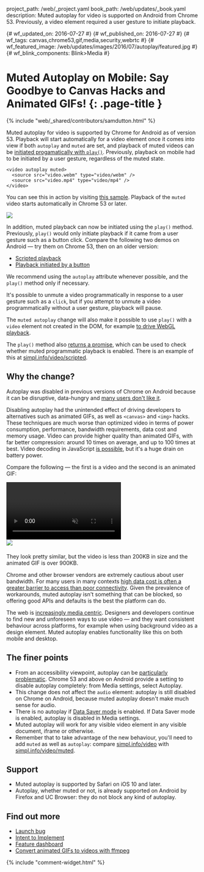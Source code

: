 project_path: /web/_project.yaml
book_path: /web/updates/_book.yaml
description: Muted autoplay for video is supported on Android from Chrome 53. Previously, a video element required a user gesture to initiate playback.

{# wf_updated_on: 2016-07-27 #}
{# wf_published_on: 2016-07-27 #}
{# wf_tags: canvas,chrome53,gif,media,security,webrtc #}
{# wf_featured_image: /web/updates/images/2016/07/autoplay/featured.jpg #}
{# wf_blink_components: Blink>Media #}

# Muted Autoplay on Mobile: Say Goodbye to Canvas Hacks and Animated GIFs! {: .page-title }

{% include "web/_shared/contributors/samdutton.html" %}



<style>
.screenshot-landscape {
  max-width: 60%;
}
.screenshot-portrait {
  max-width: 35%;
}
@media screen and (max-width: 500px) {
  img.screenshot {
    max-width: 100%;
  }
}
</style>

Muted autoplay for video is supported by Chrome for Android as of version 53. Playback will start automatically for a video element once it comes into view if both `autoplay` and `muted` are set, and playback of muted videos can be [initiated progamatically with `play()`](/web/updates/2016/03/play-returns-promise). Previously, playback on mobile had to be initiated by a user gesture, regardless of the muted state.


    <video autoplay muted>
      <source src="video.webm" type="video/webm" />
      <source src="video.mp4" type="video/mp4" />
    </video>
    

You can see this in action by visiting [this sample](https://googlechrome.github.io/samples/muted-autoplay/index.html). Playback of the `muted` video starts automatically in Chrome 53 or later.

<img src="/web/updates/images/2016/07/autoplay/screenshot.jpg">

In addition, muted playback can now be initiated using the `play()` method. Previously, `play()` would only initiate playback if it came from a user gesture such as a button click. Compare the following two demos on Android — try them on Chrome 53, then on an older version:

* [Scripted playback](https://simpl.info/video/scripted)
* [Playback initiated by a button](https://simpl.info/video/button)

We recommend using the `autoplay` attribute whenever possible, and the `play()` method only if necessary.

It's possible to unmute a video programmatically in response to a user gesture such as a `click`, but if you attempt to unmute a video programmatically without a user gesture, playback will pause.

The `muted autoplay` change will also make it possible to use `play()` with a `video` element not created in the DOM, for example [to drive WebGL playback](https://groups.google.com/a/chromium.org/d/msg/blink-dev/Q1cnzNI2GpI/-T5luh_xAwAJ).

The `play()` method also [returns a promise](/web/updates/2016/03/play-returns-promise), which can be used to check whether muted programmatic playback is enabled. There is an example of this at [simpl.info/video/scripted](https://simpl.info/video/scripted).

## Why the change?

Autoplay was disabled in previous versions of Chrome on Android because it can be disruptive, data-hungry and [many users don't like it](http://ux.stackexchange.com/questions/5252/video-and-audio-autoplay-evidence-that-its-bad-practice).

Disabling autoplay had the unintended effect of driving developers to alternatives such as animated GIFs, as well as `<canvas>` and `<img>` hacks. These techniques are much worse than optimized video in terms of power consumption, performance, bandwidth requirements, data cost and memory usage. Video can provide higher quality than animated GIFs, with far better compression: around 10 times on average, and up to 100 times at best. Video decoding in JavaScript [is possible](https://github.com/mbebenita/Broadway), but it's a huge drain on battery power.

Compare the following — the first is a video and the second is an animated GIF:

<video id="chrome-clip" autoplay loop muted>
  <source src="/web/updates/videos/2016/07/autoplay/chrome-clip.webm" type="video/webm" />
  <source src="/web/updates/videos/2016/07/autoplay/chrome-clip.mp4" type="video/mp4" />
  <p>Your browser does not support the video element.</p>
</video>

<img src="/web/updates/images/2016/07/autoplay/chrome-clip.gif" style="display: block; margin: 0 0 20px 0;">

They look pretty similar, but the video is less than 200KB in size and the animated GIF is over 900KB.

Chrome and other browser vendors are extremely cautious about user bandwidth. For many users in many contexts [high data cost is often a greater barrier to access than poor connectivity](/web/billions/#conserve-data-usage). Given the prevalence of workarounds, muted autoplay isn't something that can be blocked, so offering good APIs and defaults is the best the platform can do.

The web is [increasingly media centric](http://www.cisco.com/c/en/us/solutions/collateral/service-provider/visual-networking-index-vni/vni-hyperconnectivity-wp.html). Designers and developers continue to find new and unforeseen ways to use video — and they want consistent behaviour across platforms, for example when using background video as a design element. Muted autoplay enables functionality like this on both mobile and desktop.

## The finer points

* From an accessibility viewpoint, autoplay can be [particularly problematic](https://www.abilitynet.org.uk/blog/why-autoplay-accessibility-issue). Chrome 53 and above on Android provide a setting to disable autoplay completely: from Media settings, select Autoplay.
* This change does not affect the `audio` element: autoplay is still disabled on Chrome on Android, because muted autoplay doesn't make much sense for audio.
* There is no autoplay if [Data Saver mode](https://support.google.com/chrome/answer/2392284) is enabled. If Data Saver mode is enabled, autoplay is disabled in Media settings.
* Muted autoplay will work for any visible video element in any visible document, iframe or otherwise.
* Remember that to take advantage of the new behaviour, you'll need to add `muted` as well as `autoplay`: compare [simpl.info/video](https://simpl.info/video) with [simpl.info/video/muted](https://simpl.info/video/muted).

## Support

* Muted autoplay is supported by Safari on iOS 10 and later.
* Autoplay, whether muted or not, is already supported on Android by Firefox and UC Browser: they do not block any kind of autoplay.

## Find out more

* [Launch bug](https://crbug.com/618000)
* [Intent to Implement](https://groups.google.com/a/chromium.org/forum/#!topic/blink-dev/Q1cnzNI2GpI)
* [Feature dashboard](https://www.chromestatus.com/features/4864052794753024)
* [Convert animated GIFs to videos with ffmpeg](http://rigor.com/blog/2015/12/optimizing-animated-gifs-with-html5-video)


{% include "comment-widget.html" %}
